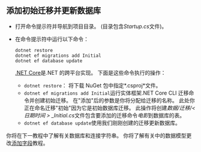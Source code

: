 ## <a name="add-initial-migration-and-update-the-database"></a>添加初始迁移并更新数据库

* 打开命令提示符并导航到项目目录。 (目录包含*Startup.cs*文件)。

* 在命令提示符中运行以下命令：

  ```console
  dotnet restore
  dotnet ef migrations add Initial
  dotnet ef database update
  ```
  
  [.NET Core](https://docs.microsoft.com/dotnet/core/tools/index)是.NET 的跨平台实现。 下面是这些命令执行的操作：

  * `dotnet restore`： 将下载 NuGet 包中指定*.csproj*文件。
  * `dotnet ef migrations add Initial`运行实体框架.NET Core CLI 迁移命令并创建初始迁移。 在"添加"后的参数是你将分配给迁移的名称。 此处你正在命名迁移"初始"因为它是初始数据库迁移。 此操作将创建*数据/迁移/\<日期时间 > _Initial.cs*文件包含要添加的迁移命令*电影*到数据库的表。
  * `dotnet ef database update`使用我们刚刚创建的迁移更新数据库。

你将在下一教程中了解有关数据库和连接字符串。 你将了解有关中的数据模型更改[添加字段](xref:tutorials/first-mvc-app/new-field)教程。

